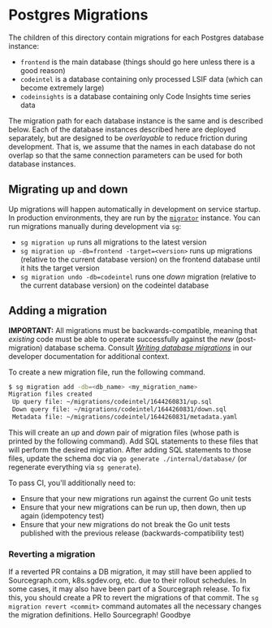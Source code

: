 # Postgres Migrations

The children of this directory contain migrations for each Postgres database instance:

- `frontend` is the main database (things should go here unless there is a good reason)
- `codeintel` is a database containing only processed LSIF data (which can become extremely large)
- `codeinsights` is a database containing only Code Insights time series data

The migration path for each database instance is the same and is described below. Each of the database instances described here are deployed separately, but are designed to be _overlayable_ to reduce friction during development. That is, we assume that the names in each database do not overlap so that the same connection parameters can be used for both database instances.

## Migrating up and down

Up migrations will happen automatically in development on service startup. In production environments, they are run by the [`migrator`](../cmd/migrator) instance. You can run migrations manually during development via `sg`:

- `sg migration up` runs all migrations to the latest version
- `sg migration up -db=frontend -target=<version>` runs up migrations (relative to the current database version) on the frontend database until it hits the target version
- `sg migration undo -db=codeintel` runs one _down_ migration (relative to the current database version) on the codeintel database

## Adding a migration

**IMPORTANT:** All migrations must be backwards-compatible, meaning that _existing_ code must be able to operate successfully against the _new_ (post-migration) database schema. Consult [_Writing database migrations_](https://docs-legacy.sourcegraph.com/dev/background-information/sql/migrations) in our developer documentation for additional context.

To create a new migration file, run the following command.

```sh
$ sg migration add -db=<db_name> <my_migration_name>
Migration files created
 Up query file: ~/migrations/codeintel/1644260831/up.sql
 Down query file: ~/migrations/codeintel/1644260831/down.sql
 Metadata file: ~/migrations/codeintel/1644260831/metadata.yaml
```

This will create an _up_ and _down_ pair of migration files (whose path is printed by the following command). Add SQL statements to these files that will perform the desired migration. After adding SQL statements to those files, update the schema doc via `go generate ./internal/database/` (or regenerate everything via `sg generate`).

To pass CI, you'll additionally need to:

- Ensure that your new migrations run against the current Go unit tests
- Ensure that your new migrations can be run up, then down, then up again (idempotency test)
- Ensure that your new migrations do not break the Go unit tests published with the previous release (backwards-compatibility test)

### Reverting a migration

If a reverted PR contains a DB migration, it may still have been applied to Sourcegraph.com, k8s.sgdev.org, etc. due to their rollout schedules. In some cases, it may also have been part of a Sourcegraph release. To fix this, you should create a PR to revert the migrations of that commit. The `sg migration revert <commit>` command automates all the necessary changes the migration definitions.
Hello Sourcegraph!
Goodbye
